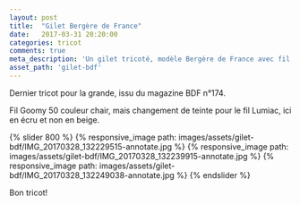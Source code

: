 ```yaml
---
layout: post
title:  "Gilet Bergère de France"
date:   2017-03-31 20:20:00
categories: tricot
comments: true
meta_description: 'Un gilet tricoté, modèle Bergère de France avec fil Lumiac en écru' 
asset_path: 'gilet-bdf'
---
```


Dernier tricot pour la grande, issu du magazine BDF n°174.

Fil Goomy 50 couleur chair, mais changement de teinte pour le fil Lumiac, ici en écru et non en beige.

{% slider 800 %}
{% responsive_image path: images/assets/gilet-bdf/IMG_20170328_132229515-annotate.jpg %}
{% responsive_image path: images/assets/gilet-bdf/IMG_20170328_132239915-annotate.jpg %}
{% responsive_image path: images/assets/gilet-bdf/IMG_20170328_132249038-annotate.jpg %}
{% endslider %}

Bon tricot!
